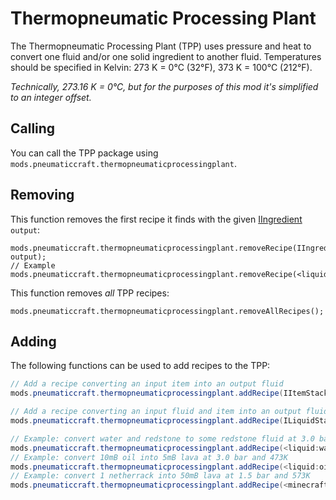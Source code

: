 # Thermopneumatic Processing Plant

The Thermopneumatic Processing Plant (TPP) uses pressure and heat to convert one fluid and/or one solid ingredient to another fluid.  Temperatures should be specified in Kelvin: 273 K = 0°C (32°F), 373 K = 100°C (212°F).

*Technically, 273.16 K = 0°C, but for the purposes of this mod it's simplified to an integer offset.*

## Calling

You can call the TPP package using `mods.pneumaticcraft.thermopneumaticprocessingplant`.

## Removing

This function removes the first recipe it finds with the given [IIngredient](/Vanilla/Variable_Types/IIngredient) `output`:

```
mods.pneumaticcraft.thermopneumaticprocessingplant.removeRecipe(IIngredient output);
// Example
mods.pneumaticcraft.thermopneumaticprocessingplant.removeRecipe(<liquid:lpg>);
```

This function removes *all* TPP recipes:

```
mods.pneumaticcraft.thermopneumaticprocessingplant.removeAllRecipes();
```

## Adding

The following functions can be used to add recipes to the TPP:

```java
// Add a recipe converting an input item into an output fluid
mods.pneumaticcraft.thermopneumaticprocessingplant.addRecipe(IItemStack itemInput, double pressure, double temperature, ILiquidStack output);

// Add a recipe converting an input fluid and item into an output fluid (item may be null)
mods.pneumaticcraft.thermopneumaticprocessingplant.addRecipe(ILiquidStack liquidInput, IItemStack itemInput, double pressure, double temperature, ILiquidStack output);

// Example: convert water and redstone to some redstone fluid at 3.0 bar and 473K (200C)
mods.pneumaticcraft.thermopneumaticprocessingplant.addRecipe(<liquid:water>, <item:redstone>, 3.0, 473, <liquid:redstone> * 250);
// Example: convert 10mB oil into 5mB lava at 3.0 bar and 473K
mods.pneumaticcraft.thermopneumaticprocessingplant.addRecipe(<liquid:oil> * 10, null, 3.0, 473, <liquid:lava> * 5);
// Example: convert 1 netherrack into 50mB lava at 1.5 bar and 573K
mods.pneumaticcraft.thermopneumaticprocessingplant.addRecipe(<minecraft:netherrack>, 1.5, 573, <liquid:lava> * 50);
```
